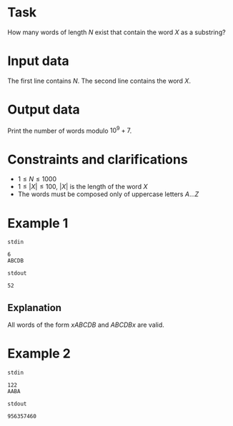 # Task

How many words of length $N$ exist that contain the word $X$ as a substring?

# Input data

The first line contains $N$. The second line contains the word $X$.

# Output data

Print the number of words modulo $10^9+7$.

# Constraints and clarifications

* $1 \leq N \leq 1000$
* $1 \leq |X| \leq 100$, $|X|$ is the length of the word $X$
* The words must be composed only of uppercase letters $A...Z$

# Example 1

`stdin`
```
6
ABCDB
```

`stdout`
```
52
```

## Explanation

All words of the form $xABCDB$ and $ABCDBx$ are valid.

# Example 2

`stdin`
```
122
AABA
```

`stdout`
```
956357460
```
